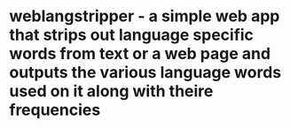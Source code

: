 # weblangstripper - a simple web app that strips out language specific words from text or a web page and outputs the various language words used on it along with theire frequencies
